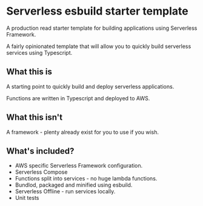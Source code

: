 # Serverless esbuild starter template

A production read starter template for building applications using Serverless Framework.

A fairly opinionated template that will allow you to quickly build serverless services using Typescript.

## What this is

A starting point to quickly build and deploy serverless applications.

Functions are written in Typescript and deployed to AWS.

## What this isn't

A framework - plenty already exist for you to use if you wish.

## What's included?

- AWS specific Serverless Framework configuration.
- Serverless Compose
- Functions split into services - no huge lambda functions.
- Bundlod, packaged and minified using esbuild.
- Serverless Offline - run services locally.
- Unit tests
